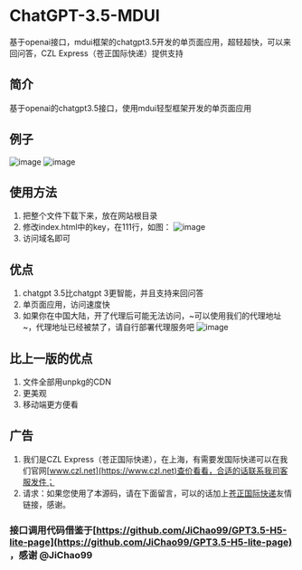 # ChatGPT-3.5-MDUI
基于openai接口，mdui框架的chatgpt3.5开发的单页面应用，超轻超快，可以来回问答，CZL Express（苍正国际快递）提供支持

## 简介

基于openai的chatgpt3.5接口，使用mdui轻型框架开发的单页面应用

## 例子

![image](https://user-images.githubusercontent.com/95951386/224310898-c59ee54f-359e-4bce-a154-b6b19f2bae70.png)
![image](https://user-images.githubusercontent.com/95951386/224313738-89993088-194e-4c21-9117-0808750b7076.png)

## 使用方法

1. 把整个文件下载下来，放在网站根目录
2. 修改index.html中的key，在111行，如图：
  ![image](https://user-images.githubusercontent.com/95951386/224311048-832e77df-e1e1-43f1-85e0-27af6142deed.png)
3. 访问域名即可

## 优点

1. chatgpt 3.5比chatgpt 3更智能，并且支持来回问答
2. 单页面应用，访问速度快
3. 如果你在中国大陆，开了代理后可能无法访问，~可以使用我们的代理地址~，代理地址已经被禁了，请自行部署代理服务吧
![image](https://user-images.githubusercontent.com/95951386/223961865-46506b06-5c9a-40de-a0e4-1dbe922e5e78.png)

## 比上一版的优点

1. 文件全部用unpkg的CDN
2. 更美观
3. 移动端更方便看


## 广告

1. 我们是CZL Express（苍正国际快递），在上海，有需要发国际快递可以在我们官网[www.czl.net](https://www.czl.net)查价看看，合适的话联系我司客服发件；
2. 请求：如果您使用了本源码，请在下面留言，可以的话加上[苍正国际快递](https://www.czl.net)友情链接，感谢。


### 接口调用代码借鉴于[https://github.com/JiChao99/GPT3.5-H5-lite-page](https://github.com/JiChao99/GPT3.5-H5-lite-page) ，感谢 @JiChao99
